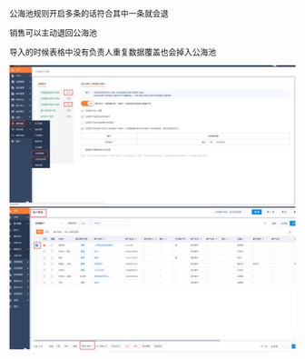 公海池规则开启多条的话符合其中一条就会退

销售可以主动退回公海池

导入的时候表格中没有负责人重复数据覆盖也会掉入公海池

![](/assets/ynghc4.1.png)![](/assets/ynghc4.2.png)

